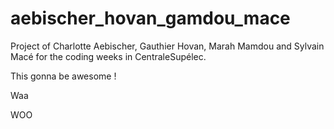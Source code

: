 ﻿# aebischer_hovan_gamdou_mace
Project of Charlotte Aebischer, Gauthier Hovan, Marah Mamdou and Sylvain Macé for the coding weeks in CentraleSupélec.

This gonna be awesome !




Waa







WOO